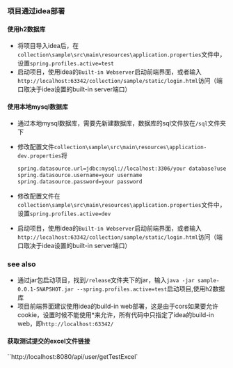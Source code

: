 ### 项目通过idea部署

#### 使用h2数据库

* 将项目导入idea后，在`collection\sample\src\main\resources\application.properties`文件中，设置`spring.profiles.active=test`
* 启动项目，使用idea的`Built-in Webserver`启动前端界面，或者输入`http://localhost:63342/collection/sample/static/login.html`访问（端口取决于idea设置的built-in server端口）

#### 使用本地mysql数据库

* 通过本地mysql数据库，需要先新建数据库，数据库的sql文件放在`/sql`文件夹下

* 修改配置文件`collection\sample\src\main\resources\application-dev.properties`将

  ```xml
  spring.datasource.url=jdbc:mysql://localhost:3306/your database?useUnicode=true&characterEncoding=utf-8&useSSL=false
  spring.datasource.username=your username
  spring.datasource.password=your password
  ```

* 修改配置文件在`collection\sample\src\main\resources\application.properties`文件中，设置`spring.profiles.active=dev`

* 启动项目，使用idea的`Built-in Webserver`启动前端界面，或者输入`http://localhost:63342/collection/sample/static/login.html`访问（端口取决于idea设置的built-in server端口）

### see also

* 通过jar包启动项目，找到`/release`文件夹下的jar，输入`java -jar sample-0.0.1-SNAPSHOT.jar --spring.profiles.active=test`启动项目,使用h2数据库
* 项目前端界面建议使用idea的build-in web部署，这是由于cors如果要允许cookie，设置时候不能使用*来允许，所有代码中只指定了idea的build-in web，即`http://localhost:63342/`

#### 获取测试提交的excel文件链接

``http://localhost:8080/api/user/getTestExcel`

